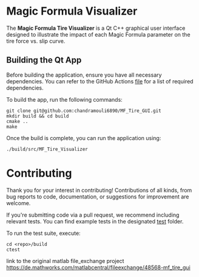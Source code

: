 # Magic Formula Visualizer

The **Magic Formula Tire Visualizer** is a Qt C++ graphical user interface
designed to illustrate the impact of each Magic Formula parameter on the tire
force vs. slip curve.

## Building the Qt App

Before building the application, ensure you have all necessary dependencies.
You can refer to the GitHub Actions [file](.github/workflows/run_tests.yml) for
a list of required dependencies.

To build the app, run the following commands:

```
git clone git@github.com:chandramouli6890/MF_Tire_GUI.git
mkdir build && cd build
cmake ..
make
```

Once the build is complete, you can run the application using:

```
./build/src/MF_Tire_Visualizer
```

# Contributing

Thank you for your interest in contributing! Contributions of all kinds, from
bug reports to code, documentation, or suggestions for improvement are welcome.

If you're submitting code via a pull request, we recommend including relevant
tests. You can find example tests in the designated [test](./test) folder.

To run the test suite, execute:
```
cd <repo>/build
ctest
```

link to the original matlab file_exchange project 
https://de.mathworks.com/matlabcentral/fileexchange/48568-mf_tire_gui
